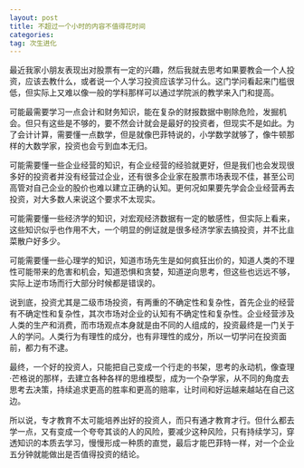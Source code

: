 ```yaml
---
layout: post
title: 不超过一个小时的内容不值得花时间
categories: 
tag: 次生进化
---
```


最近我家小朋友表现出对股票有一定的兴趣，然后我就去思考如果要教会一个人投资，应该去教什么，或者说一个人学习投资应该学习什么。这门学问看起来门槛很低，但实际上又难以像一般的学科那样可以通过学院派的教学来入门和提高。

可能最需要学习一点会计和财务知识，能在复杂的财报数据中剔除危险，发掘机会。但只有这些是不够的，要不然会计就会是最好的投资者，但现实不是如此。为了会计计算，需要懂一点数学，但是就像巴菲特说的，小学数学就够了，像牛顿那样的大数学家，投资也会亏到血本无归。

可能需要懂一些企业经营的知识，有企业经营的经验就更好，但是我们也会发现很多好的投资者并没有经营过企业，还有很多企业家在股票市场表现不佳，甚至公司高管对自己企业的股价也难以建立正确的认知。更何况如果要先学会企业经营再去投资，对大多数人来说这个要求不太现实。

可能需要懂一些经济学的知识，对宏观经济数据有一定的敏感性，但实际上看来，这些知识似乎也作用不大，一个明显的例证就是很多经济学家去搞投资，并不比韭菜散户好多少。

可能需要懂一些心理学的知识，知道市场先生是如何疯狂出价的，知道人类的不理性可能带来的危害和机会，知道恐惧和贪婪，知道逆向思考，但这些也远远不够，实际上逆市场而行大部分时候都是错误的。

说到底，投资尤其是二级市场投资，有两重的不确定性和复杂性，首先企业的经营有不确定性和复杂性，其次市场对企业的认知有不确定性和复杂性。企业经营涉及人类的生产和消费，而市场观点本身就是由不同的人组成的，投资最终是一门关于人的学问。人类行为有理性的成分，也有非理性的成分，所以一切学问在投资面前，都力有不逮。

最终，一个好的投资人，只能把自己变成一个行走的书架，思考的永动机，像查理·芒格说的那样，去建立各种各样的思维模型，成为一个杂学家，从不同的角度去思考去决策，持续追求更高的胜率和更高的赔率，让时间和好运越来越站在自己这边。

所以说，专才教育不太可能培养出好的投资人，而只有通才教育才行。但什么都去学一点，又有变成一个夸夸其谈的人的风险，要减少这种风险，只有持续学习，穿透知识的本质去学习，慢慢形成一种质的直觉，最后才能巴菲特一样，对一个企业五分钟就能做出是否值得投资的结论。